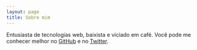 ```yaml
---
layout: page
title: Sobre mim
---
```


Entusiasta de tecnologias web, baixista e viciado em café. Você pode me conhecer melhor no <a href="https://github.com/ewertonorg">GitHub</a> e no <a href="https://twitter.com/ewertonorg">Twitter</a>.
